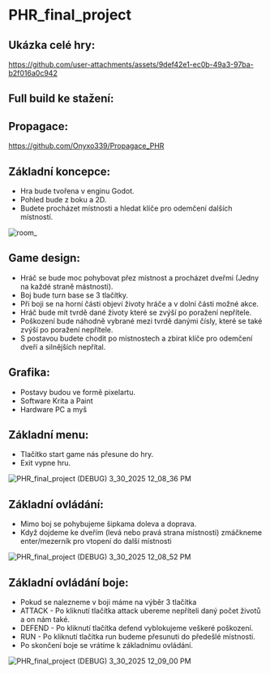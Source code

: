 # PHR_final_project

## Ukázka celé hry:
https://github.com/user-attachments/assets/9def42e1-ec0b-49a3-97ba-b2f016a0c942

## Full build ke stažení:


## Propagace:
https://github.com/Onyxo339/Propagace_PHR

## Základní koncepce:
- Hra bude tvořena v enginu Godot.
- Pohled bude z boku a 2D.
- Budete procházet místnosti a hledat klíče pro odemčení dalších místností.

![room_](https://github.com/user-attachments/assets/a9058d29-732c-4167-8bb5-c2a3159ca16b)

## Game design:
- Hráč se bude moc pohybovat přez místnost a procházet dveřmi (Jedny na každé straně mástnosti).
- Boj bude turn base se 3 tlačítky.
- Při boji se na horní části objeví životy hráče a v dolní části možné akce.
- Hráč bude mít tvrdě dané životy které se zvýší po poražení nepřítele.
- Poškození bude náhodně vybrané mezi tvrdě danými čísly, které se také zvýší po poražení nepřítele.
- S postavou budete chodit po místnostech a zbírat klíče pro odemčení dveří a silnějších nepřítal.

## Grafika:
- Postavy budou ve formě pixelartu.
- Software Krita a Paint
- Hardware PC a myš

## Základní menu:
- Tlačítko start game nás přesune do hry.
- Exit vypne hru.

![PHR_final_project (DEBUG) 3_30_2025 12_08_36 PM](https://github.com/user-attachments/assets/581c9a05-13c9-49bd-856d-c73f9131b418)

## Základní ovládání:
- Mimo boj se pohybujeme šipkama doleva a doprava.
- Když dojdeme ke dveřím (levá nebo pravá strana místnosti) zmáčkneme enter/mezerník pro vtopení do další místnosti

![PHR_final_project (DEBUG) 3_30_2025 12_08_52 PM](https://github.com/user-attachments/assets/c0b3b2bd-eb20-42db-8949-e76968bd1072)

## Základní ovládání boje:
- Pokud se nalezneme v boji máme na výběr 3 tlačítka
- ATTACK - Po kliknutí tlačítka attack ubereme nepříteli daný počet životů a on nám také.
- DEFEND - Po kliknutí tlačítka defend vyblokujeme veškeré poškození.
- RUN - Po kliknutí tlačítka run budeme přesunuti do předešlé místnosti.
- Po skončení boje se vrátíme k základnímu ovládání.

![PHR_final_project (DEBUG) 3_30_2025 12_09_00 PM](https://github.com/user-attachments/assets/a9841aa4-3765-4013-8c5c-c521cd797757)
